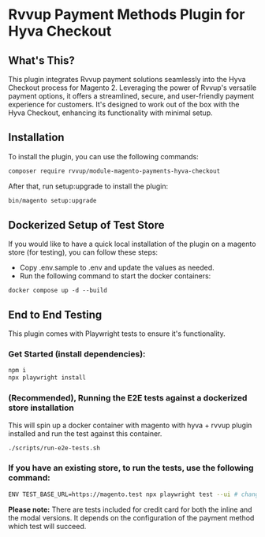 # Rvvup Payment Methods Plugin for Hyva Checkout

## What's This?

This plugin integrates Rvvup payment solutions seamlessly into the Hyva Checkout process for Magento 2. Leveraging the power of Rvvup's versatile payment options, it offers a streamlined, secure, and user-friendly payment experience for customers. It's designed to work out of the box with the Hyva Checkout, enhancing its functionality with minimal setup.

## Installation

To install the plugin, you can use the following commands:

```bash
composer require rvvup/module-magento-payments-hyva-checkout
```

After that, run setup:upgrade to install the plugin:

```bash
bin/magento setup:upgrade
```
## Dockerized Setup of Test Store

If you would like to have a quick local installation of the plugin on a magento store (for testing), you can follow these steps:

- Copy .env.sample to .env and update the values as needed.
- Run the following command to start the docker containers:
```
docker compose up -d --build
```
## End to End Testing
This plugin comes with Playwright tests to ensure it's functionality.

### Get Started (install dependencies):
```bash
npm i
npx playwright install
```

### (Recommended), Running the E2E tests against a dockerized store installation

This will spin up a docker container with magento with hyva + rvvup plugin installed and run the test against this
container.
```bash
./scripts/run-e2e-tests.sh
```

### If you have an existing store, to run the tests, use the following command:

```bash
ENV TEST_BASE_URL=https://magento.test npx playwright test --ui # change your base url to point to the right domain
```

**Please note:** There are tests included for credit card for both the inline and the modal versions. It depends on the configuration of the payment method which test will succeed.
